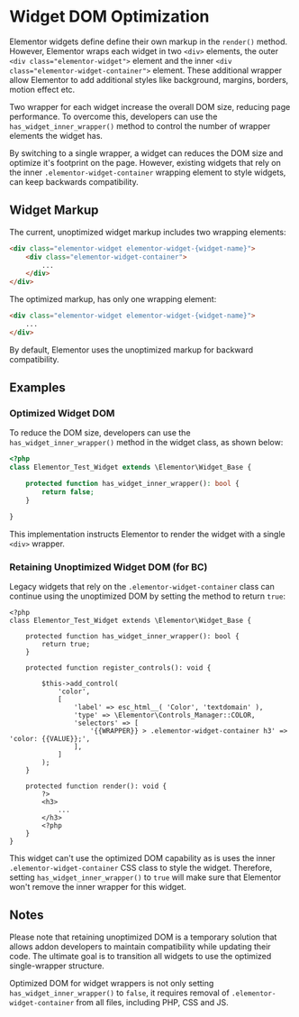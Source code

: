 # Widget DOM Optimization

<Badge type="tip" vertical="top" text="Elementor Core" /> <Badge type="warning" vertical="top" text="Intermediate" />

Elementor widgets define define their own markup in the `render()` method. However, Elementor wraps each widget in two `<div>` elements, the outer `<div class="elementor-widget">` element and the inner `<div class="elementor-widget-container">` element. These additional wrapper allow Elementor to add additional styles like background, margins, borders, motion effect etc.

Two wrapper for each widget increase the overall DOM size, reducing page performance. To overcome this, developers can use the `has_widget_inner_wrapper()` method to control the number of wrapper elements the widget has.

By switching to a single wrapper, a widget can reduces the DOM size and optimize it's footprint on the page. However, existing widgets that rely on the inner `.elementor-widget-container` wrapping element to style widgets, can keep backwards compatibility.

## Widget Markup

The current, unoptimized widget markup includes two wrapping elements:

```html
<div class="elementor-widget elementor-widget-{widget-name}">
	<div class="elementor-widget-container">
		...
	</div>
</div>
```

The optimized markup, has only one wrapping element:

```html
<div class="elementor-widget elementor-widget-{widget-name}">
	...
</div>
```

By default, Elementor uses the unoptimized markup for backward compatibility.

## Examples

### Optimized Widget DOM

To reduce the DOM size, developers can use the `has_widget_inner_wrapper()` method in the widget class, as shown below:

```php
<?php
class Elementor_Test_Widget extends \Elementor\Widget_Base {

	protected function has_widget_inner_wrapper(): bool {
		return false;
	}

}
```

This implementation instructs Elementor to render the widget with a single `<div>` wrapper.

### Retaining Unoptimized Widget DOM (for BC)

Legacy widgets that rely on the `.elementor-widget-container` class can continue using the unoptimized DOM by setting the method to return `true`:

```php{4-6,16}
<?php
class Elementor_Test_Widget extends \Elementor\Widget_Base {

	protected function has_widget_inner_wrapper(): bool {
		return true;
	}

	protected function register_controls(): void {

		$this->add_control(
			'color',
			[
				'label' => esc_html__( 'Color', 'textdomain' ),
				'type' => \Elementor\Controls_Manager::COLOR,
				'selectors' => [
					'{{WRAPPER}} > .elementor-widget-container h3' => 'color: {{VALUE}};',
				],
			]
		);
	}

	protected function render(): void {
		?>
		<h3>
			...
		</h3>
		<?php
	}
}
```

This widget can't use the optimized DOM capability as is uses the inner `.elementor-widget-container` CSS class to style the widget. Therefore, setting `has_widget_inner_wrapper()` to `true` will make sure that Elementor won't remove the inner wrapper for this widget.

## Notes

Please note that retaining unoptimized DOM is a temporary solution that allows addon developers to maintain compatibility while updating their code. The ultimate goal is to transition all widgets to use the optimized single-wrapper structure.

Optimized DOM for widget wrappers is not only setting `has_widget_inner_wrapper()` to `false`, it requires removal of `.elementor-widget-container` from all files, including PHP, CSS and JS.
